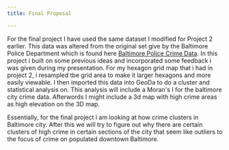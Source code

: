 ```yaml
---
title: Final Proposal 

---
```


For the final project I have used the same dataset I modified for Project 2 earlier. This data was altered from the original set give by the Baltimore Police Department which is found here [Baltimore Police Crime Data](https://www.baltimorepolice.org/crime-stats/open-data). In this project i built on some previous ideas and incorporated some feedback i was given during my presentation. For my hexagon grid map that i had in project 2, i resampled tbe grid area to make it larger hexagons and more easily viewable. I then imported this data into GeoDa to do a cluster and statistical analysis on. This analysis will include a Moran's I for the baltimore city crime data. Afterwords I might include a 3d map with high crime areas as high elevation on the 3D map.

Essentially, for the final project i am looking at how crime clusters in Baltimore city. After this we will try to figure out why there are certain clusters of high crime in certain sections of the city that seem like outliers to the focus of crime on populated downtown Baltimore.


